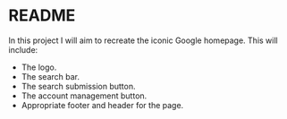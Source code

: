 # README

In this project I will aim to recreate the iconic Google homepage.
This will include:
 - The logo.
 - The search bar.
 - The search submission button.
 - The account management button.
 - Appropriate footer and header for the page.

      
